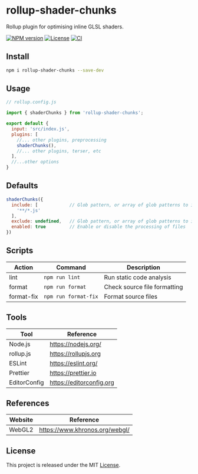 # rollup-shader-chunks

Rollup plugin for optimising inline GLSL shaders.

[![NPM version][npm-badge]][npm-url]
[![License][license-badge]][license-url]
[![CI][ci-badge]][ci-url]

## Install

```sh
npm i rollup-shader-chunks --save-dev
```

## Usage

```js
// rollup.config.js

import { shaderChunks } from 'rollup-shader-chunks';

export default {
  input: 'src/index.js',
  plugins: [
    //... other plugins, preprocessing
    shaderChunks(),
    //... other plugins, terser, etc
  ],
  //...other options
}
```

## Defaults

```js
shaderChunks({
  include: [            // Glob pattern, or array of glob patterns to include
    '**/*.js'
  ],
  exclude: undefined,   // Glob pattern, or array of glob patterns to ignore
  enabled: true         // Enable or disable the processing of files
})
```

## Scripts

| Action        | Command                 | Description                        |
| ------------- | ----------------------- | ---------------------------------- |
| lint          | `npm run lint`          | Run static code analysis           |
| format        | `npm run format`        | Check source file formatting       |
| format-fix    | `npm run format-fix`    | Format source files                |

## Tools

| Tool         | Reference                 |
| ------------ | ------------------------- |
| Node.js      | https://nodejs.org/       |
| rollup.js    | https://rollupjs.org      |
| ESLint       | https://eslint.org/       |
| Prettier     | https://prettier.io       |
| EditorConfig | https://editorconfig.org  |

## References

| Website | Reference                          |
| ------- | ---------------------------------- |
| WebGL2  | https://www.khronos.org/webgl/     |

## License

This project is released under the MIT [License](LICENSE).

[ci-badge]: https://github.com/epreston/rollup-shader-chunks/actions/workflows/ci.yml/badge.svg
[ci-url]: https://github.com/epreston/rollup-shader-chunks/actions
[npm-badge]: https://img.shields.io/npm/v/rollup-shader-chunks
[npm-url]: https://www.npmjs.com/package/rollup-shader-chunks
[license-badge]: https://img.shields.io/npm/l/rollup-shader-chunks.svg
[license-url]: LICENSE
